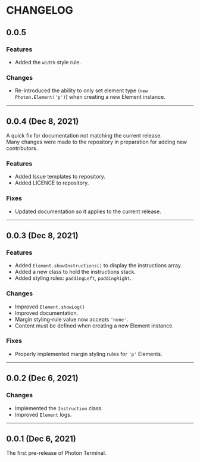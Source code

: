 # CHANGELOG

## 0.0.5

### Features

- Added the `width` style rule.

### Changes

- Re-introduced the ability to only set element type (`new Photon.Element('p')`) when creating a new Element instance.

---

## 0.0.4 (Dec 8, 2021)

A quick fix for documentation not matching the current release.  
Many changes were made to the repository in preparation for adding new contributors.

### Features

- Added Issue templates to repository.
- Added LICENCE to repository.

### Fixes

- Updated documentation so it applies to the current release.

---

## 0.0.3 (Dec 8, 2021)

### Features

- Added `Element.showInstructions()` to display the instructions array.
- Added a new class to hold the instructions stack.
- Added styling rules: `paddingLeft`, `paddingRight`.

### Changes

- Improved `Element.showLog()`
- Improved documentation.
- Margin styling-rule value now accepts `'none'`.
- Content must be defined when creating a new Element instance.

### Fixes

- Properly implemented margin styling rules for `'p'` Elements.

---

## 0.0.2 (Dec 6, 2021)

### Changes

- Implemented the `Instruction` class.
- Improved `Element` logs.

---

## 0.0.1 (Dec 6, 2021)

The first pre-release of Photon Terminal.
